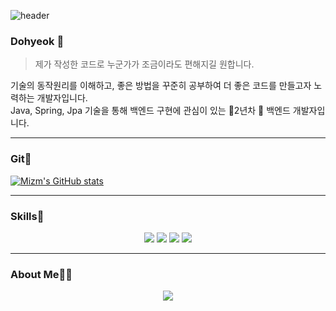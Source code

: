 ![header](https://capsule-render.vercel.app/api?type=Waving&color=auto&height=300&section=header&text=Hello%20Miz&fontSize=70)

### Dohyeok 👋
> 제가 작성한 코드로 누군가가 조금이라도 편해지길 원합니다.

기술의 동작원리를 이해하고, 좋은 방법을 꾸준히 공부하여 더 좋은 코드를 만들고자 노력하는 개발자입니다.<br>
Java, Spring, Jpa 기술을 통해 백엔드 구현에 관심이 있는  🌱2년차 🌱 백엔드 개발자입니다.


---
### Git🚀
[![Mizm's GitHub stats](https://github-readme-stats.vercel.app/api?username=mizm&count_private=true&show_icons=true)](https://github.com/anuraghazra/github-readme-stats)

---
### Skills📢
<div align='center'>
  <span><img src="https://img.shields.io/badge/Java-007396?style=flat-square&logo=Java&logoColor=white"/><span>
  <img src="https://img.shields.io/badge/Spring-6DB33F?style=flat-square&logo=Spring&logoColor=white"/>
  <img src="https://img.shields.io/badge/SpringBoot-6DB33F?style=flat-square&logo=Spring&logoColor=white"/>
  <img src="https://img.shields.io/badge/JPA-6DB33F?style=flat-square&logo=Spring&logoColor=white"/>
  </div>

---
    
### About Me👩‍💻

<div align='center'>
  <a href="https://mizdevlog.tistory.com/"><img src="https://img.shields.io/badge/blog-1DBF73?style=flat-square&logo=blog&logoColor=white"/></a>
  </div>
<p></p>

</div>
